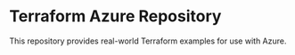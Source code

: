 # Terraform Azure Repository

This repository provides real-world Terraform examples for use with Azure.
